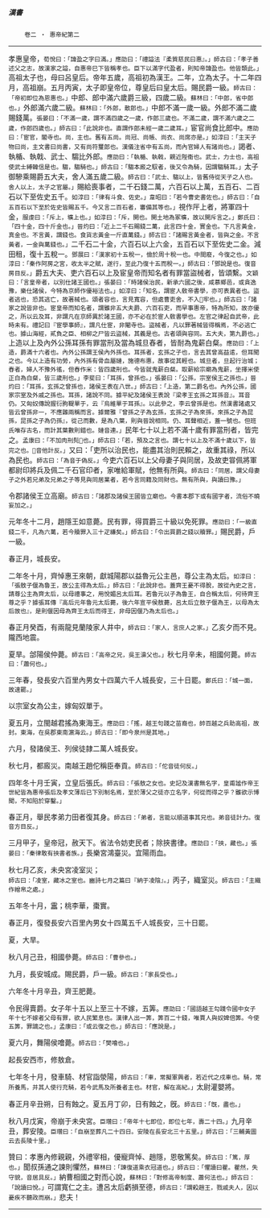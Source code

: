 

##### 漢書
　　 `卷二 ‧ 惠帝紀第二`

* * *

孝惠皇帝，`荀悅曰：「諱盈之字曰滿。」應劭曰：「禮謚法『柔質慈民曰惠』。」師古曰：「孝子善述父之志，故漢家之謚，自惠帝巳下皆稱孝也。臣下以滿字代盈者，則知帝諱盈也。他皆類此。」`高祖太子也，母曰呂皇后。帝年五歲，高祖初為漢王。二年，立為太子。十二年四月，高祖崩。五月丙寅，太子即皇帝位，尊皇后曰皇太后。賜民爵一級。`師古曰：「帝初即位為恩惠也。」`中郎、郎中滿六歲爵三級，四歲二級。`蘇林曰：「中郎，省中郎也。」`外郎滿六歲二級。`蘇林曰：「外郎，散郎也。」`中郎不滿一歲一級。外郎不滿二歲賜錢萬。`張晏曰：「不滿一歲，謂不滿四歲之一歲，作郎三歲也。不滿二歲，謂不滿六歲之二歲，作郎四歲也。」師古曰：「此說非也。直謂作郎未經一歲二歲耳。」`宦官尚食比郎中。`應劭曰：「宦官，閽寺也。尚，主也。舊有五尚。尚冠、尚帳、尚衣、尚席亦是。」如淳曰：「主天子物曰尚，主文書曰尚書，又有尚符璽郎也。漢儀注省中有五尚，而內官婦人有諸尚也。」`謁者、執楯、執戟、武士、騶比外郎。`應劭曰：「執楯、執戟，親近陛衞也。武士，力士也，高祖使武士縛韓信是也。騶，騶騎也。」師古曰：「騶本廄之馭者，後又令為騎，因謂騶騎耳。」`太子御驂乘賜爵五大夫，舍人滿五歲二級。`師古曰：「武士、騶以上，皆舊侍從天子之人也。舍人以上，太子之官屬。」`賜給喪事者，二千石錢二萬，六百石以上萬，五百石、二百石以下至佐史五千。`如淳曰：「律有斗食、佐史。」韋昭曰：「若今曹史書佐也。」師古曰：「自五百石以下至於佐史皆賜五千。今又言二百石者，審備其等也。」`視作厈上者，將軍四十金，`服虔曰：「斥上，壙上也。」如淳曰：「斥，開也。開土地為冢壙，故以開斥言之。」鄭氏曰：「四十金，四十斤金也。」晉灼曰：「近上二千石賜錢二萬，此言四十金，實金也。下凡言黃金，真金也。不言黃，謂錢也。食貨志黃金一斤直萬錢。」師古曰：「諸賜言黃金者，皆與之金。不言黃者，一金與萬錢也。」`二千石二十金，六百石以上六金，五百石以下至佐史二金。減田租，復十五稅一。`鄧展曰：「漢家初十五稅一，儉於周十稅一也。中間廢，今復之也。」如淳曰：「秦作阿房之宮，收太半之賦，遂行，至此乃復十五而稅一。」師古曰：「鄧說是也。復音房目反。」`爵五大夫、吏六百石以上及宦皇帝而知名者有罪當盜械者，皆頌繫。`文穎曰：「言皇帝者，以別仕諸王國也。」張晏曰：「時諸侯治民，新承六國之後，咸慕鄉邑，或貪逸豫，樂仕諸侯，今特為京師作優裕法也。」如淳曰：「知名，謂宦人敎帝書學，亦可表異者也。盜者逃也，恐其逃亡，故著械也。頌者容也，言見寬容，但處曹吏舍，不入𨻼牢也。」師古曰：「諸家之說皆非也。宦皇帝而知名者，謂雖非五大夫爵、六百石吏，而早事惠帝，特為所知，故亦優之，所以云及耳，非謂凡在京師異於諸王國，亦不必在於宦人敎書學也。左官之律起自武帝，此時未有。禮記曰『宦學事師』，謂凡仕宦，非閹寺也。盜械者，凡以罪著械皆得稱焉，不必逃亡也。據山海經，貳負之臣、相柳之尸皆云盜械，其義是也。古者頌與容同。五大夫，第九爵也。」`上造以上及內外公孫耳孫有罪當刑及當為城旦舂者，皆耐為鬼薪白粲。`應劭曰：「上造，爵滿十六者也。內外公孫謂王侯內外孫也。耳孫者，玄孫之子也，言去其曾高益逺，但耳聞之也。今以上造有功勞，內外孫有骨血屬㜕，施德布惠，故事從其輕也。城旦者，旦起行治城；舂者，婦人不豫外徭，但舂作米：皆四歲刑也。今皆就鬼薪白粲。取薪給宗廟為鬼薪，坐擇米使正白為白粲，皆三歲刑也。」李斐曰：「耳孫，曾孫也。」張晏曰：「公孫，宗室侯王之孫也。」晉灼曰：「耳孫，玄孫之曾孫也，諸侯王表在八世。」師古曰：「上造，第二爵名也。內外公孫，國家宗室及外戚之孫也。耳孫，諸說不同。據平紀及諸侯王表說『梁孝王玄孫之耳孫音』。耳音仍。又匈奴傳說握衍朐鞮單于，云『烏維單于耳孫』。以此參之，李云曾孫是也。然漢書諸處又皆云曾孫非一，不應雜兩稱而言。據爾雅『曾孫之子為玄孫，玄孫之子為來孫，來孫之子為昆孫，昆孫之子為仍孫』，從己而數，是為八葉，則與晉說相同。仍、耳聲相近，蓋一號也。但班氏唯存古名，而計其葉數則錯也。㜕音連。」`民年七十以上若不滿十歲有罪當刑者，皆完之。`孟康曰：「不加肉刑髡𩮜也。」師古曰：「若，預及之言也。謂七十以上及不滿十歲以下，皆完之也。𩮜音他計反。」`又曰：「吏所以治民也，能盡其治則民賴之，故重其祿，所以為民也。`師古曰：「為音于偽反。」`今吏六百石以上父母妻子與同居，及故吏甞佩將軍都尉印將兵及佩二千石官印者，家唯給軍賦，他無有所與。`師古曰：「同居，謂父母妻子之外若兄弟及兄弟之子等見與同居業者，若今言同籍及同財也。無有所與，與讀曰豫。」`

令郡諸侯王立高廟。`師古曰：「諸郡及諸侯王國皆立廟也。今書本郡下或有國字者，流俗不曉妄加之。」`

元年冬十二月，趙隱王如意薨。民有罪，得買爵三十級以免死罪。`應劭曰：「一級直錢二千，凡為六萬，若今贖罪入三十疋縑矣。」師古曰：「令出買爵之錢以贖罪。」`賜民爵，戶一級。

春正月，城長安。

二年冬十月，齊悼惠王來朝，獻城陽郡以益魯元公主邑，尊公主為太后。`如淳曰：「張敖子偃為魯王，故公主得為太后。」師古曰：「此說非也。蓋齊王憂不得脫，故從內史之言，請尊公主為齊太后，以母禮事之，用悅媚呂太后耳。若魯元以子為魯王，自合稱太后，何待齊王尊之乎？據張耳傳『高后元年魯元太后薨，後六年宣平侯敖薨，呂太后立敖子偃為王，以母為太后故也』，是則偃因母為齊王太后而得王，非母因偃乃為太后也。」`

春正月癸酉，有兩龍見蘭陵家人井中，`師古曰：「家人，言庶人之家。」`乙亥夕而不見。隴西地震。

夏旱。郃陽侯仲薨。`師古曰：「高帝之兄，吳王濞父也。」`秋七月辛未，相國何薨。`師古曰：「蕭何也。」`

三年春，發長安六百里內男女十四萬六千人城長安，三十日罷。`鄭氏曰：「城一面，故速罷。」`

以宗室女為公主，嫁匈奴單于。

夏五月，立閩越君搖為東海王。`應劭曰：「搖，越王句踐之苗裔也，帥百越之兵助高祖，故封。東海，在吳郡東南濵海云。」師古曰：「即今泉州是其地。」`

六月，發諸侯王、列侯徒隷二萬人城長安。

秋七月，都廄災。南越王趙佗稱臣奉貢。`師古曰：「佗音徒何反。」`

四年冬十月壬寅，立皇后張氏。`師古曰：「張敖之女也。史記及漢書無名字，皇甫謐作帝王世紀皆為惠帝張后及孝文薄后已下別制名焉，至於薄父之徒亦立名字，何從而得之乎？雖欲示博聞，不知陷於穿鑿。」`

春正月，舉民孝弟力田者復其身。`師古曰：「弟者，言能以順道事其兄也。弟音徒計力。復音方目反。」`

三月甲子，皇帝冠，赦天下。省法令妨吏民者；除挾書律。`應劭曰：「挾，藏也。」張晏曰：「秦律敢有挾書者族。」`長樂宮鴻臺災。宜陽雨血。

秋七月乙亥，未央宮凌室災；`師古曰：「凌室，藏冰之室也。豳詩七月之篇曰『納于凌陰』。」`丙子，織室災。`師古曰：「主織作繒帛之處。」`

五年冬十月，靁；桃李華，棗實。

春正月，復發長安六百里內男女十四萬五千人城長安，三十日罷。

夏，大旱。

秋八月己丑，相國參薨。`師古曰：「曹參也。」`

九月，長安城成。賜民爵，戶一級。`師古曰：「家長受也。」`

六年冬十月辛丑，齊王肥薨。

令民得賣爵。女子年十五以上至三十不嫁，五筭。`應劭曰：「國語越王勾踐令國中女子年十七不嫁者父母有罪，欲人民繁息也。漢律人出一筭，筭百二十錢，唯賈人與奴婢倍筭。今使五筭，罪謫之也。」孟康曰：「或云復之也。」師古曰：「應說是。」`

夏六月，舞陽侯噲薨。`師古曰：「樊噲也。」`

起長安西巿，修敖倉。

七年冬十月，發車騎、材官詣滎陽，`師古曰：「車，常擬軍興者，若近代之戍車也。騎，常所養馬，并其人使行充騎，若今武馬及所養者主也。材官，解在高紀。」`太尉灌嬰將。

春正月辛丑朔，日有蝕之。夏五月丁卯，日有蝕之，旣。`師古曰：「旣，盡也。」`

秋八月戊寅，帝崩于未央宮。`臣瓚曰：「帝年十七即位，即位七年，壽二十四。」`九月辛丑，葬安陵。`臣瓚曰：「自崩至葬凡二十四日。安陵在長安北三十五里。」師古曰：「三輔黃圖云去長陵十里。」`

贊曰：孝惠內修親親，外禮宰相，優寵齊悼、趙隱，恩敬篤矣。`師古曰：「篤，厚也。」`聞叔孫通之諫則懼然，`蘇林曰：「諫復道乘衣冠道也。」師古曰：「懼讀曰瞿。瞿然，失守貌，音居具反。」`納曹相國之對而心說，`蘇林曰：「對修高帝制度、蕭何法也。」師古曰：「說讀曰悅。」`可謂寬仁之主。遭呂太后虧損至德，`師古曰：「謂殺趙王，戮戚夫人，因以憂疾不聽政而崩。」`悲夫！

* * *

